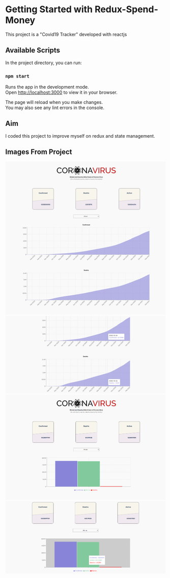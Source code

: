 # Getting Started with Redux-Spend-Money

This project is a "Covid19 Tracker" developed with reactjs

## Available Scripts

In the project directory, you can run:

### `npm start`

Runs the app in the development mode.\
Open [http://localhost:3000](http://localhost:3000) to view it in your browser.

The page will reload when you make changes.\
You may also see any lint errors in the console.

## Aim

I coded this project to improve myself on redux and state management.

## Images From Project

![Image 1](/images/1.png?raw=true "First")
![Image 2](/images/2.png?raw=true "Second")
![Image 2](/images/3.png?raw=true "Third")
![Image 2](/images/4.png?raw=true "Fourth")
